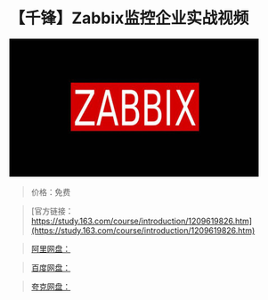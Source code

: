 # 【千锋】Zabbix监控企业实战视频

![img](../../../assets/study163/free/10684b88509f4562998789672316325c.jpg)

> 价格：免费

> [官方链接：https://study.163.com/course/introduction/1209619826.htm](https://study.163.com/course/introduction/1209619826.htm)

> [阿里网盘：]()

> [百度网盘：]()

> [夸克网盘：]()
